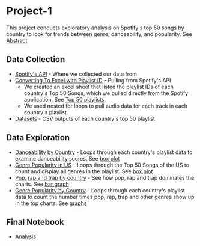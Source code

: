 # Project-1
This project conducts exploratory analysis on Spotify's top 50 songs by country to look for trends between genre, danceability, and popularity. See [Abstract](https://github.com/czwong/Project-1/blob/master/Abstract.ipynb)


## Data Collection

* [Spotify's API](https://developer.spotify.com/documentation/web-api/) - Where we collected our data from
* [Converting To Excel with Playlist ID](https://github.com/czwong/Project-1/blob/master/Convert_To_Excel_PlaylistID.ipynb) - Pulling from Spotify's API
	* We created an excel sheet that listed the playlist IDs of each country's Top 50 Songs, which we pulled directly from the Spotify application. See [Top 50 playlists](https://github.com/czwong/Project-1/blob/master/Top50_Playlist_by_Country.xlsm).
	* We used nested for loops to pull audio data for each track in each country's playlist.
* [Datasets](https://github.com/czwong/Project-1/tree/master/Top%20Country%20CSV) - CSV outputs of each country's top 50 playlist

## Data Exploration
* [Danceability by Country](https://github.com/czwong/Project-1/blob/master/Country_Danceability_Boxplot.ipynb) - Loops through each country's playlist data to examine danceability scores. See [box plot](https://github.com/czwong/Project-1/blob/master/Images/Danceability__Per_Country_Boxplot.png)
* [Genre Popularity in US](https://github.com/czwong/Project-1/blob/master/Genre_Popularity_in_US.ipynb) - Loops through the Top 50 Songs of the US to count and display all genres in the playlist. See [box plot](https://github.com/czwong/Project-1/blob/master/Images/Top_3_Genre_Danceability_in_US_Boxplot.png)
* [Pop, rap and trap by country](https://github.com/czwong/Project-1/blob/master/Pop_Rap_Trap_Popularity_by_Country.ipynb) - See how pop, rap and trap dominates the charts. See [bar graph](https://github.com/czwong/Project-1/blob/master/Images/Percentage_of_Top_3_US_Genre_Per_Country.png)
* [Genre Popularity by Country](https://github.com/czwong/Project-1/blob/master/Genre_Popularity_Around_World.ipynb) - Loops through each country's playlist data to count the number times pop, rap, trap and other genres show up in the top charts. See [graphs](https://github.com/czwong/Project-1/tree/master/Images)

## Final Notebook
* [Analysis](https://github.com/czwong/Project-1/blob/master/Final_Presentation.ipynb)
